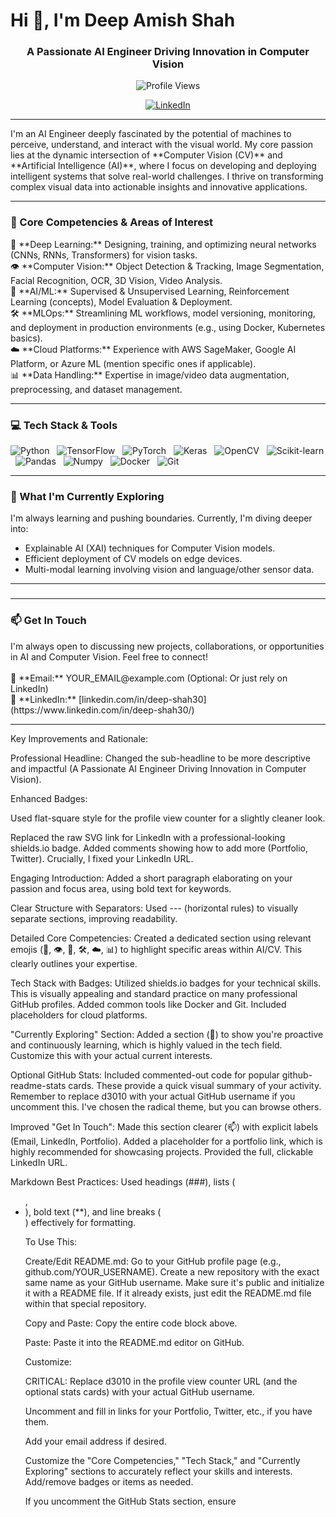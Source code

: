 # Hi 👋, I'm Deep Amish Shah
<h3 align="center">A Passionate AI Engineer Driving Innovation in Computer Vision</h3>

<p align="center">
  <img src="https://komarev.com/ghpvc/?username=d3010&label=Profile%20Views&color=0e75b6&style=flat-square" alt="Profile Views"/>
  <!-- Optional: Add more badges like GitHub followers, stars, etc. if desired -->
  <!-- <a href="https://github.com/YOUR_USERNAME?tab=followers"><img src="https://img.shields.io/github/followers/YOUR_USERNAME?label=Followers&style=social" alt="GitHub Followers"/></a> -->
</p>

<p align="center">
  <a href="https://www.linkedin.com/in/deep-shah30/" target="_blank"><img src="https://img.shields.io/badge/LinkedIn-0077B5?style=for-the-badge&logo=linkedin&logoColor=white" alt="LinkedIn"/></a>
  <!-- Add other relevant links like Portfolio, Twitter, Blog etc. -->
  <!-- <a href="YOUR_PORTFOLIO_URL" target="_blank"><img src="https://img.shields.io/badge/Portfolio-FF5722?style=for-the-badge&logo=google-chrome&logoColor=white" alt="Portfolio"/></a> -->
  <!-- <a href="https://twitter.com/YOUR_TWITTER_HANDLE" target="_blank"><img src="https://img.shields.io/badge/Twitter-1DA1F2?style=for-the-badge&logo=twitter&logoColor=white" alt="Twitter"/></a> -->
</p>

---

<p align="left">
  I'm an AI Engineer deeply fascinated by the potential of machines to perceive, understand, and interact with the visual world. My core passion lies at the dynamic intersection of **Computer Vision (CV)** and **Artificial Intelligence (AI)**, where I focus on developing and deploying intelligent systems that solve real-world challenges. I thrive on transforming complex visual data into actionable insights and innovative applications.
</p>

---

### 🚀 Core Competencies & Areas of Interest

<p align="left">
  <!-- Using emojis as visual cues -->
  🧠 **Deep Learning:** Designing, training, and optimizing neural networks (CNNs, RNNs, Transformers) for vision tasks. <br>
  👁️ **Computer Vision:** Object Detection & Tracking, Image Segmentation, Facial Recognition, OCR, 3D Vision, Video Analysis. <br>
  🤖 **AI/ML:** Supervised & Unsupervised Learning, Reinforcement Learning (concepts), Model Evaluation & Deployment. <br>
  🛠️ **MLOps:** Streamlining ML workflows, model versioning, monitoring, and deployment in production environments (e.g., using Docker, Kubernetes basics). <br>
  ☁️ **Cloud Platforms:** Experience with AWS SageMaker, Google AI Platform, or Azure ML (mention specific ones if applicable). <br>
  📊 **Data Handling:** Expertise in image/video data augmentation, preprocessing, and dataset management. <br>
</p>

---

### 💻 Tech Stack & Tools

<p align="left">
  <!-- Using Shields.io badges for a professional look -->
  <img src="https://img.shields.io/badge/Python-3776AB?style=for-the-badge&logo=python&logoColor=white" alt="Python"/>  
  <img src="https://img.shields.io/badge/TensorFlow-FF6F00?style=for-the-badge&logo=tensorflow&logoColor=white" alt="TensorFlow"/>  
  <img src="https://img.shields.io/badge/PyTorch-EE4C2C?style=for-the-badge&logo=pytorch&logoColor=white" alt="PyTorch"/>  
  <img src="https://img.shields.io/badge/Keras-D00000?style=for-the-badge&logo=keras&logoColor=white" alt="Keras"/>  
  <img src="https://img.shields.io/badge/OpenCV-5C3EE8?style=for-the-badge&logo=opencv&logoColor=white" alt="OpenCV"/>  
  <img src="https://img.shields.io/badge/Scikit_Learn-F7931E?style=for-the-badge&logo=scikit-learn&logoColor=white" alt="Scikit-learn"/>  
  <img src="https://img.shields.io/badge/Pandas-150458?style=for-the-badge&logo=pandas&logoColor=white" alt="Pandas"/>  
  <img src="https://img.shields.io/badge/Numpy-013243?style=for-the-badge&logo=numpy&logoColor=white" alt="Numpy"/>  
  <img src="https://img.shields.io/badge/Docker-2496ED?style=for-the-badge&logo=docker&logoColor=white" alt="Docker"/>  
  <img src="https://img.shields.io/badge/Git-F05032?style=for-the-badge&logo=git&logoColor=white" alt="Git"/>  
  <!-- Add Cloud specific badges if relevant: AWS, GCP, Azure -->
  <!-- <img src="https://img.shields.io/badge/Amazon_AWS-232F3E?style=for-the-badge&logo=amazon-aws&logoColor=white" alt="AWS"/>   -->
</p>

---

### 🌱 What I'm Currently Exploring

<p align="left">
  I'm always learning and pushing boundaries. Currently, I'm diving deeper into:
  <ul>
    <li>Explainable AI (XAI) techniques for Computer Vision models.</li>
    <li>Efficient deployment of CV models on edge devices.</li>
    <li>Multi-modal learning involving vision and language/other sensor data.</li>
    <!-- Add or modify based on your actual current interests -->
  </ul>
</p>

---

### <!-- Optional: GitHub Stats -->
<!-- 📊 GitHub Stats -->
<!-- Uncomment and replace 'd3010' with your actual GitHub username -->
<!--
<p align="center">
  <img height="180em" src="https://github-readme-stats.vercel.app/api?username=d3010&show_icons=true&theme=radical&include_all_commits=true&count_private=true"/>
  <img height="180em" src="https://github-readme-stats.vercel.app/api/top-langs/?username=d3010&layout=compact&langs_count=8&theme=radical"/>
</p>
-->

---

### 📫 Get In Touch

<p align="left">
  I'm always open to discussing new projects, collaborations, or opportunities in AI and Computer Vision. Feel free to connect!
  <br><br>
  📧 **Email:** YOUR_EMAIL@example.com (Optional: Or just rely on LinkedIn) <br>
  🔗 **LinkedIn:** [linkedin.com/in/deep-shah30](https://www.linkedin.com/in/deep-shah30/) <br>
  <!-- 🌐 **Portfolio:** [your-portfolio-link.com](https://your-portfolio-link.com) (Highly recommended) -->
</p>

---


Key Improvements and Rationale:

Professional Headline: Changed the sub-headline to be more descriptive and impactful (A Passionate AI Engineer Driving Innovation in Computer Vision).

Enhanced Badges:

Used flat-square style for the profile view counter for a slightly cleaner look.

Replaced the raw SVG link for LinkedIn with a professional-looking shields.io badge. Added comments showing how to add more (Portfolio, Twitter). Crucially, I fixed your LinkedIn URL.

Engaging Introduction: Added a short paragraph elaborating on your passion and focus area, using bold text for keywords.

Clear Structure with Separators: Used --- (horizontal rules) to visually separate sections, improving readability.

Detailed Core Competencies: Created a dedicated section using relevant emojis (🧠, 👁️, 🤖, 🛠️, ☁️, 📊) to highlight specific areas within AI/CV. This clearly outlines your expertise.

Tech Stack with Badges: Utilized shields.io badges for your technical skills. This is visually appealing and standard practice on many professional GitHub profiles. Added common tools like Docker and Git. Included placeholders for cloud platforms.

"Currently Exploring" Section: Added a section (🌱) to show you're proactive and continuously learning, which is highly valued in the tech field. Customize this with your actual current interests.

Optional GitHub Stats: Included commented-out code for popular github-readme-stats cards. These provide a quick visual summary of your activity. Remember to replace d3010 with your actual GitHub username if you uncomment this. I've chosen the radical theme, but you can browse others.

Improved "Get In Touch": Made this section clearer (📫) with explicit labels (Email, LinkedIn, Portfolio). Added a placeholder for a portfolio link, which is highly recommended for showcasing projects. Provided the full, clickable LinkedIn URL.

Markdown Best Practices: Used headings (###), lists (<ul>, <li>), bold text (**), and line breaks (<br>) effectively for formatting.

To Use This:

Create/Edit README.md: Go to your GitHub profile page (e.g., github.com/YOUR_USERNAME). Create a new repository with the exact same name as your GitHub username. Make sure it's public and initialize it with a README file. If it already exists, just edit the README.md file within that special repository.

Copy and Paste: Copy the entire code block above.

Paste: Paste it into the README.md editor on GitHub.

Customize:

CRITICAL: Replace d3010 in the profile view counter URL (and the optional stats cards) with your actual GitHub username.

Uncomment and fill in links for your Portfolio, Twitter, etc., if you have them.

Add your email address if desired.

Customize the "Core Competencies," "Tech Stack," and "Currently Exploring" sections to accurately reflect your skills and interests. Add/remove badges or items as needed.

If you uncomment the GitHub Stats section, ensure
